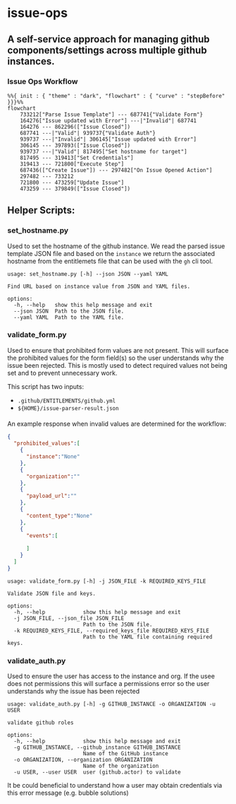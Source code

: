 # issue-ops
## A self-service approach for managing github components/settings across multiple github instances. 

### Issue Ops Workflow
```mermaid
%%{ init : { "theme" : "dark", "flowchart" : { "curve" : "stepBefore" }}}%%
flowchart
	733212["Parse Issue Template"] --- 687741{"Validate Form"}
	164276["Issue updated with Error"] ---|"Invalid"| 687741
	164276 --- 862296(["Issue Closed"])
	687741 ---|"Valid"| 939737{"Validate Auth"}
	939737 ---|"Invalid"| 306145["Issue updated with Error"]
	306145 --- 397893(["Issue Closed"])
	939737 ---|"Valid"| 817495["Set hostname for target"]
	817495 --- 319413["Set Credentials"]
	319413 --- 721800["Execute Step"]
	687436(["Create Issue"]) --- 297482["On Issue Opened Action"]
	297482 --- 733212
	721800 --- 473259["Update Issue"]
	473259 --- 379849(["Issue Closed"])
```

## Helper Scripts:

### set_hostname.py
Used to set the hostname of the github instance. We read the parsed issue template JSON file and based on the `instance` we return the associated hostname from the entitlemets file that can be used with the `gh` cli tool. 

```
usage: set_hostname.py [-h] --json JSON --yaml YAML

Find URL based on instance value from JSON and YAML files.

options:
  -h, --help   show this help message and exit
  --json JSON  Path to the JSON file.
  --yaml YAML  Path to the YAML file.
```

### validate_form.py
Used to ensure that prohibited form values are not present. This will surface the prohibited values for the form field(s) so the user understands why the issue been rejected. This is mostly used to detect required values not being set and to prevent unnecessary work.

This script has two inputs:
- `.github/ENTITLEMENTS/github.yml`
-  `${HOME}/issue-parser-result.json`

#### 

An example response when invalid values are determined for the workflow:

```JSON
{
  "prohibited_values":[
    {
      "instance":"None"
    },
    {
      "organization":""
    },
    {
      "payload_url":""
    },
    {
      "content_type":"None"
    },
    {
      "events":[
        
      ]
    }
  ]
}
```

```
usage: validate_form.py [-h] -j JSON_FILE -k REQUIRED_KEYS_FILE

Validate JSON file and keys.

options:
  -h, --help            show this help message and exit
  -j JSON_FILE, --json_file JSON_FILE
                        Path to the JSON file.
  -k REQUIRED_KEYS_FILE, --required_keys_file REQUIRED_KEYS_FILE
                        Path to the YAML file containing required keys.
```

### validate_auth.py
Used to ensure the user has access to the instance and org. If the usee does not permissions this will surface a permissions error so the user understands why the issue has been rejected

```
usage: validate_auth.py [-h] -g GITHUB_INSTANCE -o ORGANIZATION -u USER

validate github roles

options:
  -h, --help            show this help message and exit
  -g GITHUB_INSTANCE, --github_instance GITHUB_INSTANCE
                        Name of the GitHub instance
  -o ORGANIZATION, --organization ORGANIZATION
                        Name of the organization
  -u USER, --user USER  user (github.actor) to validate
```

It be could beneficial to understand how a user may obtain credentials via this error message (e.g. bubble solutions)


